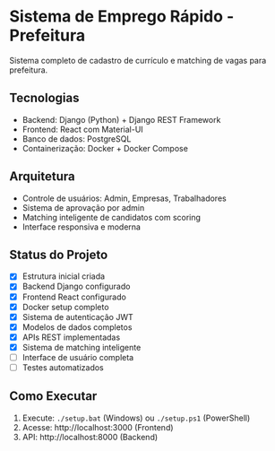 # Sistema de Emprego Rápido - Prefeitura

Sistema completo de cadastro de currículo e matching de vagas para prefeitura.

## Tecnologias
- Backend: Django (Python) + Django REST Framework
- Frontend: React com Material-UI
- Banco de dados: PostgreSQL
- Containerização: Docker + Docker Compose

## Arquitetura
- Controle de usuários: Admin, Empresas, Trabalhadores
- Sistema de aprovação por admin
- Matching inteligente de candidatos com scoring
- Interface responsiva e moderna

## Status do Projeto
- [x] Estrutura inicial criada
- [x] Backend Django configurado
- [x] Frontend React configurado
- [x] Docker setup completo
- [x] Sistema de autenticação JWT
- [x] Modelos de dados completos
- [x] APIs REST implementadas
- [x] Sistema de matching inteligente
- [ ] Interface de usuário completa
- [ ] Testes automatizados

## Como Executar
1. Execute: `./setup.bat` (Windows) ou `./setup.ps1` (PowerShell)
2. Acesse: http://localhost:3000 (Frontend)
3. API: http://localhost:8000 (Backend)
